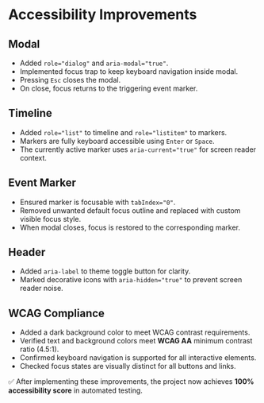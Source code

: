 # Accessibility Improvements

## Modal
- Added `role="dialog"` and `aria-modal="true"`.
- Implemented focus trap to keep keyboard navigation inside modal.
- Pressing `Esc` closes the modal.
- On close, focus returns to the triggering event marker.

## Timeline
- Added `role="list"` to timeline and `role="listitem"` to markers.
- Markers are fully keyboard accessible using `Enter` or `Space`.
- The currently active marker uses `aria-current="true"` for screen reader context.

## Event Marker
- Ensured marker is focusable with `tabIndex="0"`.
- Removed unwanted default focus outline and replaced with custom visible focus style.
- When modal closes, focus is restored to the corresponding marker.

## Header
- Added `aria-label` to theme toggle button for clarity.
- Marked decorative icons with `aria-hidden="true"` to prevent screen reader noise.

## WCAG Compliance
- Added a dark background color to meet WCAG contrast requirements.
- Verified text and background colors meet **WCAG AA** minimum contrast ratio (4.5:1).
- Confirmed keyboard navigation is supported for all interactive elements.
- Checked focus states are visually distinct for all buttons and links.

✅ After implementing these improvements, the project now achieves **100% accessibility score** in automated testing.
